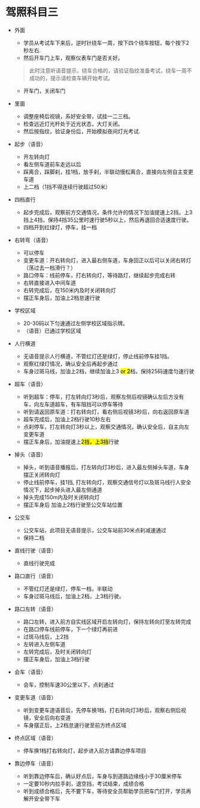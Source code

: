 # 驾照科目三
- 外面
    - 学员从考试车下来后，逆时针绕车一周，按下四个绕车按钮，每个按下2秒左右.
    - 然后开车门上车，观察仪表车门是否关好。
    > 此时注意听语音提示，绕车合格的，请验证指纹准备考试，绕车一周不成功的，提示请检查车辆开始考试。
    - 开车门，关闭车门
- 里面
    - 调整座椅后视镜，系好安全带，试挂一二三档。
    - 检查远近灯光杆处于近光状态，大灯关闭。
    - 然后按指纹，验证身份后，开始模拟夜间灯光考试.


- 起步（语音）
    - 开左转向灯
    - 看左侧车道前车走远以后
    - 踩离合，踩脚刹，挂1档，放手刹，半联动慢松离合，直接向左侧自主变更车道
    - 上二档（1挡不得连续行驶超过50米）

- 四档直行
    - 起步完成后，观察前方交通情况，条件允许的情况下加油提速上2挡，上3挡上4挡，保持4挡35公里时速行驶5秒以上，然后再退回合适速度行驶。
    - 四档开到红绿灯，停车，挂一档

- 右转弯（语音）
    - 可以停车
    - 变更车道：开右转向灯，进入最右侧车道，车身回正以后可以关闭右转灯（荡过去一档滑行？）
    - 路口停车：线前停车，打右转向灯，等待路灯，继续起步完成右转
    - 右转直接进入中间车道
    - 右转完成后，在150米内及时关闭转向灯
    - 摆正车身后，加油上2档怠速行驶

- 学校区域
    - 20-30码以下匀速通过左侧学校区域指示牌。
    - （语音）已通过学校区域

- 人行横道
    - 无语音提示人行横道，不管红灯还是绿灯，停止线前停车挂1挡。
    - 观察红绿灯情况，确认安全后再起步通过
    - 车身过斑马线，加油上2档，继续加油上3 <mark>or 2</mark>档，保持25码速度匀速行驶

- 超车（语音）
    - 听到超车：停车，打左转向灯3秒后，观察左侧后视镜确认左后方没有车，向左车道超车，有车阻挡可以停车等待
    - 听到请返回原车道：打右转向灯，看右侧后视镜3秒后，向右返回原车道
    - 超车完成后，加油上2档行驶10秒左右
    - 点刹停车，打左转向灯3秒以上，观察交通情况，确认安全后，自主向左变更车道
    - 摆正车身后，加油提速上<mark>2挡，上3挡</mark>行驶

- 掉头（语音）
    - 掉头，听到语音播报后，打左转向灯3秒后，进入最左侧掉头车道，车身摆正关闭转向灯
    - 停止线前停车，挂1挡, 打左转向灯，观察交通信号灯以及斑马线行人安全情况下，起步掉头进入最左侧通道
    - 掉头完成150m内及时关闭转向灯
    - 摆正车身后 加油上2档行驶至公交车站位置

- 公交车
    - 公交车站，此项目无语音提示，公交车站前30米点刹减速通过
    - 保持二档

- 直线行驶（语音）
    - 直线行驶完成

- 路口直行（语音）
    - 不管红灯还是绿灯，停车一档，半联动
    - 车身过斑马线后，加油上2档，上3档行驶。

- 路口左转（语音）
    - 路口左转，进入前方自实线区域开启左转向灯，保持左转向灯至左转完成
    - 在路口停车线前停车，下一个绿灯再前进
    - 过斑马线后，上2挡
    - 左转进入左侧车道
    - 左转完成后，及时关闭转向灯
    - 摆正车身后，加油上3档行驶

- 会车（语音）
    - 会车，控制车速30公里以下，点刹通过

- 变更车道（语音）
    - 听到变更车道语音后，先停车换1档，打右转向灯3秒后，观察右侧后视镜，安全后向右变道
    - 车身摆正后，上2档怠速行驶至前方终点区域

- 终点区域（语音）
    - 停车换1档打右转向灯，起步进入前方请靠边停车项目

- 靠边停车（语音）
    - 听到靠边停车后，确认好点后，车身与到道路边缘线小于30厘米停车
    - 一定要10秒内拉手刹，退空挡，考试结束，成绩合格
    - 听到成绩合格后，先不要下车，等待安全员帮助学员把车门打开，学员再解开安全带下车






